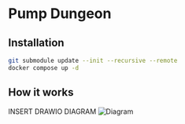 # Pump Dungeon

## Installation

```bash
git submodule update --init --recursive --remote
docker compose up -d
```

## How it works
INSERT DRAWIO DIAGRAM
![Diagram](https://i.imgur.com/)
